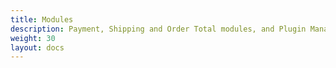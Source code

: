 ```yaml
---
title: Modules 
description: Payment, Shipping and Order Total modules, and Plugin Manager
weight: 30 
layout: docs
---
```


